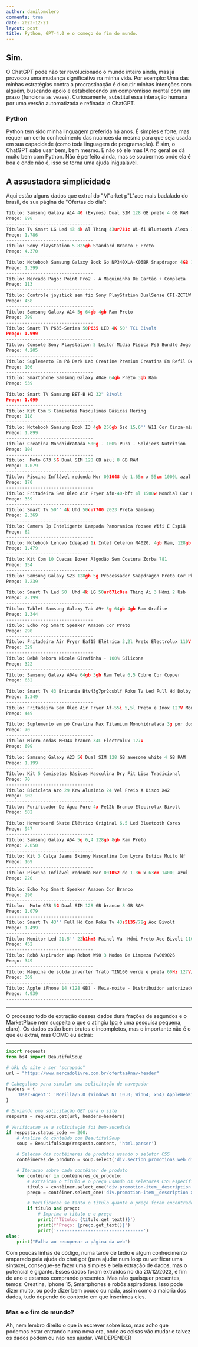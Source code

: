 ```yaml
---
author: danilomolero
comments: true
date: 2023-12-21
layout: post
title: Python, GPT-4.0 e o começo do fim do mundo.
---
```

## Sim.

O ChatGPT pode não ter revolucionado o mundo inteiro ainda, mas já provocou uma mudança significativa na minha vida. 
Por exemplo: Uma das minhas estratégias contra a procrastinação é discutir minhas intenções com alguém, buscando apoio e estabelecendo um compromisso mental com um prazo (funciona as vezes). 
Curiosamente, substituí essa interação humana por uma versão automatizada e refinada: o ChatGPT.

### Python

Python tem sido minha linguagem preferida há anos. É simples e forte, mas requer um certo conhecimento das nuances da mesma para que seja usada em sua capacidade (como toda linguagem de programação).
E sim, o ChatGPT sabe usar bem, bem mesmo. E não só ele mas IA no geral se dá muito bem com Python. Não é perfeito ainda, mas se soubermos onde ela é boa e onde não é, isso se torna uma ajuda inigualável.

## A assustadora simplicidade

Aqui estão alguns dados que extraí do "M"arket p"L"ace mais badalado do brasil, de sua página de "Ofertas do dia":

```python
Título: Samsung Galaxy A14 4G (Exynos) Dual SIM 128 GB preto 4 GB RAM
Preço: 898
---------------------------------
Título: Tv Smart LG Led 43 4k Al Thinq 43ur781c Wi-fi Bluetooth Alexa 100v/240v
Preço: 1.786
---------------------------------
Título: Sony Playstation 5 825gb Standard Branco E Preto
Preço: 4.370
---------------------------------
Título: Notebook Samsung Galaxy Book Go NP340XLA-K06BR Snapdragon 4GB 128GB SSD W11 C/ Office Personal 365 
Preço: 1.399
---------------------------------
Título: Mercado Pago: Point Pro2 - A Maquininha De Cartão + Completa
Preço: 113
---------------------------------
Título: Controle joystick sem fio Sony PlayStation DualSense CFI-ZCT1W midnight black
Preço: 458
---------------------------------
Título: Samsung Galaxy A14 5g 64gb 4gb Ram Preto
Preço: 799
---------------------------------
Título: Smart TV P635-Series 50P635 LED 4K 50" TCL Bivolt
Preço: 1.999
---------------------------------
Título: Console Sony Playstation 5 Leitor Mídia Física Ps5 Bundle Jogo Marvel Spider Man 2 825gb Ssd Bivolt
Preço: 4.205
---------------------------------
Título: Suplemento Em Pó Dark Lab Creatine Premium Creatina Em Refil De 500g
Preço: 106
---------------------------------
Título: Smartphone Samsung Galaxy A04e 64gb Preto 3gb Ram
Preço: 539
---------------------------------
Título: Smart TV Samsung BET-B HD 32" Bivolt
Preço: 1.099
---------------------------------
Título: Kit Com 5 Camisetas Masculinas Básicas Hering
Preço: 118
---------------------------------
Título: Notebook Samsung Book I3 4gb 256gb Ssd 15,6'' W11 Cor Cinza-místico
Preço: 1.899
---------------------------------
Título: Creatina Monohidratada 500g - 100% Pura - Soldiers Nutrition
Preço: 104
---------------------------------
Título:  Moto G73 5G Dual SIM 128 GB azul 8 GB RAM
Preço: 1.079
---------------------------------
Título: Piscina Inflável redonda Mor 001048 de 1.65m x 55cm 1000L azul
Preço: 170
---------------------------------
Título: Fritadeira Sem Óleo Air Fryer Afn-40-bft 4l 1500w Mondial Cor Preto 110V
Preço: 359
---------------------------------
Título: Smart Tv 50'' 4k Uhd 50cu7700 2023 Preta Samsung
Preço: 2.369
---------------------------------
Título: Camera Ip Inteligente Lampada Panoramica Yoosee Wifi E Espiã
Preço: 62
---------------------------------
Título: Notebook Lenovo Ideapad 1i Intel Celeron N4020, 4gb Ram, 128gb Ssd, Tela De 15.6, W11, Com 1 Ano Microsoft Office 365 Personal, 82vx0001br
Preço: 1.479
---------------------------------
Título: Kit Com 10 Cuecas Boxer Algodão Sem Costura Zorba 781
Preço: 154
---------------------------------
Título: Samsung Galaxy S23 128gb 5g Processador Snapdragon Preto Cor Phantom black
Preço: 3.239
---------------------------------
Título: Smart Tv Led 50  Uhd 4k LG 50ur871c0sa Thinq Ai 3 Hdmi 2 Usb
Preço: 2.199
---------------------------------
Título: Tablet Samsung Galaxy Tab A9+ 5g 64gb 4gb Ram Grafite
Preço: 1.344
---------------------------------
Título: Echo Pop Smart Speaker Amazon Cor Preto
Preço: 290
---------------------------------
Título: Fritadeira Air Fryer Eaf15 Elétrica 3,2l Preto Electrolux 110V
Preço: 329
---------------------------------
Título: Bebê Reborn Nicole Girafinha - 100% Silicone
Preço: 322
---------------------------------
Título: Samsung Galaxy A04e 64gb 3gb Ram Tela 6,5 Cobre Cor Copper
Preço: 632
---------------------------------
Título: Smart Tv 43 Britania Btv43g7pr2csblf Roku Tv Led Full Hd Dolby 110v/220v
Preço: 1.349
---------------------------------
Título: Fritadeira Sem Óleo Air Fryer Af-55i 5,5l Preto e Inox 127V Mondial
Preço: 449
---------------------------------
Título: Suplemento em pó Creatina Max Titanium Monohidratada 3g por dose Sem Sabor em pote
Preço: 70
---------------------------------
Título: Micro-ondas MEO44 branco 34L Electrolux 127V
Preço: 699
---------------------------------
Título: Samsung Galaxy A23 5G Dual SIM 128 GB awesome white 4 GB RAM
Preço: 1.199
---------------------------------
Título: Kit 5 Camisetas Básicas Masculina Dry Fit Lisa Tradicional
Preço: 70
---------------------------------
Título: Bicicleta Aro 29 Krw Alumínio 24 Vel Freio A Disco X42
Preço: 902
---------------------------------
Título: Purificador De Água Pure 4x Pe12b Branco Electrolux Bivolt
Preço: 582
---------------------------------
Título: Hoverboard Skate Elétrico Original 6.5 Led Bluetooth Cores
Preço: 947
---------------------------------
Título: Samsung Galaxy A54 5g 6,4 128gb 8gb Ram Preto
Preço: 2.050
---------------------------------
Título: Kit 3 Calça Jeans Skinny Masculina Com Lycra Estica Muito Nf
Preço: 169
---------------------------------
Título: Piscina Inflável redonda Mor 001052 de 1.8m x 63cm 1400L azul
Preço: 220
---------------------------------
Título: Echo Pop Smart Speaker Amazon Cor Branco
Preço: 290
---------------------------------
Título:  Moto G73 5G Dual SIM 128 GB branco 8 GB RAM
Preço: 1.079
---------------------------------
Título: Smart Tv 43'' Full Hd Com Roku Tv 43s5135/78g Aoc Bivolt
Preço: 1.499
---------------------------------
Título: Monitor Led 21.5'' 22b1hm5 Painel Va  Hdmi Preto Aoc Bivolt 110V/220V
Preço: 452
---------------------------------
Título: Robô Aspirador Wap Robot W90 3 Modos De Limpeza Fw009026
Preço: 349
---------------------------------
Título: Máquina de solda inverter Trato TIN160 verde e preta 60Hz 127V/220V
Preço: 369
---------------------------------
Título: Apple iPhone 14 (128 GB) - Meia-noite - Distribuidor autorizado
Preço: 4.939
---------------------------------
```
---

O processo todo de extração desses dados dura frações de segundos e o MarketPlace nem suspeita o que o atingiu (pq é uma pesquisa pequena, claro). 
Os dados estão bem brutos e incompletos, mas o importante não é o que eu extraí, mas COMO eu extraí:

---

```python
import requests
from bs4 import BeautifulSoup

# URL do site a ser "scrapado"
url = "https://www.mercadolivre.com.br/ofertas#nav-header"

# Cabeçalhos para simular uma solicitação de navegador
headers = {
    'User-Agent': 'Mozilla/5.0 (Windows NT 10.0; Win64; x64) AppleWebKit/537.36 (KHTML, like Gecko) Chrome/58.0.3029.110 Safari/537.3'
}

# Enviando uma solicitação GET para o site
resposta = requests.get(url, headers=headers)

# Verificacao se a solicitação foi bem-sucedida
if resposta.status_code == 200:
    # Analise do conteúdo com BeautifulSoup
    soup = BeautifulSoup(resposta.content, 'html.parser')

    # Selecao dos contêineres de produtos usando o seletor CSS 
    contêineres_de_produto = soup.select('div.section_promotions_web div.promotions_boxed-width div > ol > li > div > a > div')

    # Iteracao sobre cada contêiner de produto
    for contêiner in contêineres_de_produto:
        # Extraicao o título e o preço usando os seletores CSS específicos
        título = contêiner.select_one('div.promotion-item__description > p')
        preço = contêiner.select_one('div.promotion-item__description > div.promotion-item__discount-component > div > div > span > span.andes-money-amount__fraction')

        # Verificacao se tanto o título quanto o preço foram encontrados
        if título and preço:
            # Imprima o título e o preço
            print(f'Título: {título.get_text()}')
            print(f'Preço: {preço.get_text()}')
            print('---------------------------------')
else:
    print("Falha ao recuperar a página da web")
```
Com poucas linhas de código, numa tarde de tédio e algum conhecimento amparado pela ajuda do chat gpt (para ajudar num loop ou verificar uma sintaxe), consegue-se fazer uma simples e bela extração de dados, mas o potencial é gigante.
Esses dados foram extraídos no dia 20/12/2023, é fim de ano e estamos comprando presentes. 
Mas não quaisquer presentes, temos: Creatina, Iphone 15, Smartphones e robôs aspiradores. 
Isso pode dizer muito, ou pode dizer bem pouco ou nada, assim como a maioria dos dados, tudo depende do contexto em que inserimos eles.

### Mas e o fim do mundo?

Ah, nem lembro direito o que ia escrever sobre isso, mas acho que podemos estar entrando numa nova era, onde as coisas vão mudar e talvez os dados podem ou não nos ajudar. VAI DEPENDER



